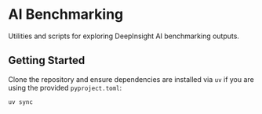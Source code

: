 # AI Benchmarking

Utilities and scripts for exploring DeepInsight AI benchmarking outputs.

## Getting Started

Clone the repository and ensure dependencies are installed via `uv`
if you are using the provided `pyproject.toml`:

```bash
uv sync
```

